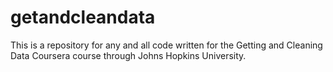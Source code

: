 # getandcleandata
This is a repository for any and all code written for the Getting and Cleaning Data Coursera course through Johns Hopkins University.
